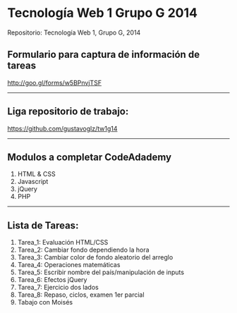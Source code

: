 Tecnología Web 1 Grupo G 2014
=======
Repositorio:
Tecnología Web 1, Grupo G, 2014

Formulario para captura de información de tareas
-----------------------------------------------------------
http://goo.gl/forms/w5BPnvjTSF
* * *
Liga repositorio de trabajo:
-----------------------------------------------------------
https://github.com/gustavoglz/tw1g14
* * *
Modulos a completar CodeAdademy
-----------------------------------------------------------
1. HTML & CSS
2. Javascript
3. jQuery
4. PHP

* * *
Lista de Tareas:
-----------------------------------------------------------
1. Tarea_1: Evaluación HTML/CSS
2. Tarea_2: Cambiar fondo dependiendo la hora
3. Tarea_3: Cambiar color de fondo aleatorio del arreglo
4. Tarea_4: Operaciones matemáticas
5. Tarea_5: Escribir nombre del país/manipulación de inputs
6. Tarea_6: Efectos jQuery
7. Tarea_7: Ejercicio dos lados
8. Tarea_8: Repaso, ciclos, examen 1er parcial
9. Tabajo con Moisés
